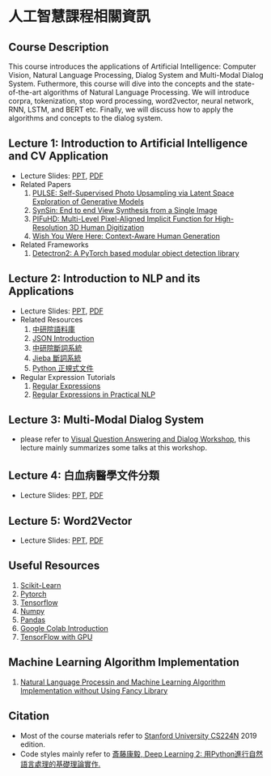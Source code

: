# 人工智慧課程相關資訊
## Course Description
This course introduces the applications of Artificial Intelligence: Computer Vision, Natural Language Processing, Dialog System and Multi-Modal Dialog System. Futhermore, this course will dive into the concepts and the state-of-the-art algorithms of Natural Language Processing. We will introduce corpra, tokenization, stop word processing, word2vector, neural network, RNN, LSTM, and BERT etc. Finally, we will discuss how to apply the algorithms and concepts to the dialog system.
## Lecture 1: Introduction to Artificial Intelligence and CV Application
* Lecture Slides: [PPT](Slides/PPT/Introduction_to_AI.pptx), [PDF](Slides/PDF/Introduction_to_AI.pdf)
* Related Papers
  1. [PULSE: Self-Supervised Photo Upsampling via Latent Space Exploration of Generative Models](https://arxiv.org/abs/2003.03808)
  2. [SynSin: End to end View Synthesis from a Single Image](https://arxiv.org/abs/1912.08804)
  3. [PIFuHD: Multi-Level Pixel-Aligned Implicit Function for High-Resolution 3D Human Digitization](https://arxiv.org/abs/2004.00452)
  4. [Wish You Were Here: Context-Aware Human Generation](https://arxiv.org/abs/2005.10663)
* Related Frameworks
  1. [Detectron2: A PyTorch based modular object detection library](https://github.com/facebookresearch/detectron2)
## Lecture 2: Introduction to NLP and its Applications
* Lecture Slides: [PPT](Slides/PPT/Introduction_to_NLP_and_Its_Application.pptx), [PDF](Slides/PDF/Introduction_to_NLP_and_Its_Application.pdf)
* Related Resources
  1. [中研院語料庫](http://asbc.iis.sinica.edu.tw/)
  2. [JSON Introduction](https://www.json.org/json-en.html)
  3. [中研院斷詞系統](https://ckip.iis.sinica.edu.tw/service/corenlp/)
  4. [Jieba 斷詞系統](https://github.com/fxsjy/jieba)
  5. [Python 正規式文件](https://docs.python.org/3/library/re.html)
* Regular Expression Tutorials
  1. [Regular Expressions](https://www.youtube.com/watch?v=8rxdwu_-mvg&list=PLoROMvodv4rOFZnDyrlW3-nI7tMLtmiJZ&index=3&t=0s&ab_channel=stanfordonline)
  2. [Regular Expressions in Practical NLP](https://www.youtube.com/watch?v=8rxdwu_-mvg&list=PLoROMvodv4rOFZnDyrlW3-nI7tMLtmiJZ&index=3&t=0s&ab_channel=stanfordonline)
## Lecture 3: Multi-Modal Dialog System
* please refer to [Visual Question Answering and Dialog Workshop](https://visualqa.org/workshop.html), this lecture mainly summarizes some talks at this workshop.
## Lecture 4: 白血病醫學文件分類
* Lecture Slides: [PPT](Slides/PPT/白血病醫學文件分類.pptx), [PDF](Slides/PDF/白血病醫學文件分類.pdf)
## Lecture 5: Word2Vector
* Lecture Slides: [PPT](Slides/PPT/Word2Vector.pptx), [PDF](Slides/PDF/Word2Vector.pdf)

## Useful Resources
1. [Scikit-Learn](https://scikit-learn.org/stable/)
2. [Pytorch](https://pytorch.org/)
3. [Tensorflow](https://www.tensorflow.org/)
4. [Numpy](https://numpy.org/)
5. [Pandas](https://pandas.pydata.org/)
6. [Google Colab Introduction](https://colab.research.google.com/drive/14a6xiBuMtRF8snFYM-33i8BDNfiXBxQD)
7. [TensorFlow with GPU](https://colab.research.google.com/drive/1aL_lmD8apPu2YXBxPzGSq0tdrV5btf-b) 
## Machine Learning Algorithm Implementation
1. [Natural Language Processin and Machine Learning Algorithm Implementation without Using Fancy Library](https://github.com/chiayisu/NLP_and_ML_Algorithm)

## Citation
* Most of the course materials refer to [Stanford University CS224N](http://web.stanford.edu/class/cs224n/) 2019 edition.
* Code styles mainly refer to [斎藤康毅, Deep Learning 2: 用Python進行自然語言處理的基礎理論實作.](https://github.com/oreilly-japan/deep-learning-from-scratch-2)




